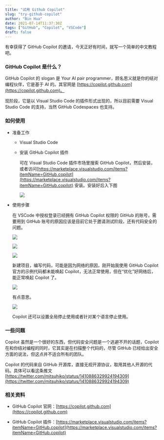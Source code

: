 ```yaml
---
title: "试用 Github Copilot"
slug: "try-github-copilot"
author: "Bin Hua"
date: 2021-07-14T11:37:30Z
tags: ["GitHub", "Copilot", "VSCode"]
draft: false
---
```


有幸获得了 GitHub Copilot 的邀请，今天正好有时间，就写一个简单的中文教程吧。

### GitHub Copilot 是什么？

GitHub Copilot 的 slogan 是 Your AI pair programmer，顾名思义就是你的结对编程伙伴，它是基于 AI 的。其官网是 [https://copilot.github.com](https://copilot.github.com)。

现阶段，它是以 Visual Studio Code 的插件形式出现的，所以目前需要 Visual Studio Code 的支持，当然 GitHub Codespaces 也支持。

### 如何使用

- 准备工作

  - Visual Studio Code
  
  - 安装 GitHub Copilot 插件
    
    可在 Visual Studio Code 插件市场里搜索 GitHub Copilot，然后安装，或者访问[https://marketplace.visualstudio.com/items?itemName=GitHub.copilot](https://marketplace.visualstudio.com/items?itemName=GitHub.copilot) 安装。安装好后入下图
    
    ![](https://storage.tourcoder.com/tcblog/try-github-copilot-001.png)
    
- 使用步骤

  在 VSCode 中授权登录已经拥有 GitHub Copilot 权限的 GitHub 的账号，需要用到 GitHub 账号的原因应该是目前它处于邀请测试阶段，还有代码安全的问题。
  
  ![](https://storage.tourcoder.com/tcblog/try-github-copilot-002.png)
   
  ![](https://storage.tourcoder.com/tcblog/try-github-copilot-003.png)
  
  ![](https://storage.tourcoder.com/tcblog/try-github-copilot-004.png)
  
  新建项目，编写代码，可能是因为网络的原因，刚开始我使用 GitHub Copilot 官方的示例代码都未能唤起 Copilot，无法正常使用，但在“优化”好网络后，能正常唤起 Copilot 了。
  
  ![](https://storage.tourcoder.com/tcblog/try-github-copilot-006.png)
  
  有点意思。
  
  ![](https://storage.tourcoder.com/tcblog/try-github-copilot-007.png)
  
  Copilot 还可以设置全局停止使用或者针对某个语言停止使用。
  
### 一些问题

Copilot 虽然是一个很好的东西，但代码安全问题是一个逃避不开的话题，Copilot 在和你结对编程的同时，它其实是在扫描整个代码的，尽管 GitHub 已经给出安全方面的说法，但这点并不适合所有的团队。

Copilot 的代码来自 GitHub 开源库，直接无视开源协议，取用其他人开源的代码。具体可以看这条推文 [https://twitter.com/mitsuhiko/status/1410886329924194309](https://twitter.com/mitsuhiko/status/1410886329924194309)

### 相关资料

- GitHub Copilot 官网：[https://copilot.github.com](https://copilot.github.com)

- GitHub Copilot 插件：[https://marketplace.visualstudio.com/items?itemName=GitHub.copilot](https://marketplace.visualstudio.com/items?itemName=GitHub.copilot)
  
